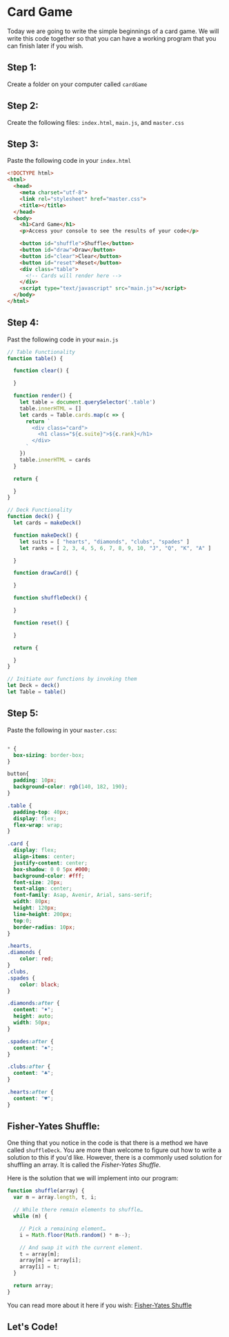 # Card Game
Today we are going to write the simple beginnings of a card game. We will write this code together so that you can have a working program that you can finish later if you wish.

## Step 1:
Create a folder on your computer called ```cardGame```

## Step 2:
Create the following files: ```index.html```, ```main.js```, and ```master.css```

## Step 3:
Paste the following code in your ```index.html```

```HTML
<!DOCTYPE html>
<html>
  <head>
    <meta charset="utf-8">
    <link rel="stylesheet" href="master.css">
    <title></title>
  </head>
  <body>
    <h1>Card Game</h1>
    <p>Access your console to see the results of your code</p>

    <button id="shuffle">Shuffle</button>
    <button id="draw">Draw</button>
    <button id="clear">Clear</button>
    <button id="reset">Reset</button>
    <div class="table">
      <!-- Cards will render here -->
    </div>
    <script type="text/javascript" src="main.js"></script>
  </body>
</html>

```

## Step 4:
Past the following code in your ```main.js```

```javascript
// Table Functionality
function table() {

  function clear() {

  }

  function render() {
    let table = document.querySelector('.table')
    table.innerHTML = []
    let cards = Table.cards.map(c => {
      return `
        <div class="card">
          <h1 class="${c.suite}">${c.rank}</h1>
        </div>
      `
    })
    table.innerHTML = cards
  }

  return {

  }
}

// Deck Functionality
function deck() {
  let cards = makeDeck()

  function makeDeck() {
    let suits = [ "hearts", "diamonds", "clubs", "spades" ]
    let ranks = [ 2, 3, 4, 5, 6, 7, 8, 9, 10, "J", "Q", "K", "A" ]

  }

  function drawCard() {

  }

  function shuffleDeck() {

  }

  function reset() {

  }

  return {

  }
}

// Initiate our functions by invoking them
let Deck = deck()
let Table = table()

```

## Step 5:
Paste the following in your ```master.css```:
```css

* {
  box-sizing: border-box;
}

button{
  padding: 10px;
  background-color: rgb(140, 182, 190);
}

.table {
  padding-top: 40px;
  display: flex;
  flex-wrap: wrap;
}

.card {
  display: flex;
  align-items: center;
  justify-content: center;
  box-shadow: 0 0 5px #000;
  background-color: #fff;
  font-size: 20px;
  text-align: center;
  font-family: Asap, Avenir, Arial, sans-serif;
  width: 80px;
  height: 120px;
  line-height: 200px;
  top:0;
  border-radius: 10px;
}

.hearts,
.diamonds {
    color: red;
}
.clubs,
.spades {
    color: black;
}

.diamonds:after {
  content: "♦";
  height: auto;
  width: 50px;
}

.spades:after {
  content: "♠";
}

.clubs:after {
  content: "♣";
}

.hearts:after {
  content: "♥";
}

```

## Fisher-Yates Shuffle:
One thing that you notice in the code is that there is a method we have called ```shuffleDeck```. You are more than welcome to figure out how to write a solution to this if you'd like. However, there is a commonly used solution for shuffling an array. It is called the _Fisher-Yates Shuffle_.

Here is the solution that we will implement into our program:
```javascript
function shuffle(array) {
  var m = array.length, t, i;

  // While there remain elements to shuffle…
  while (m) {

    // Pick a remaining element…
    i = Math.floor(Math.random() * m--);

    // And swap it with the current element.
    t = array[m];
    array[m] = array[i];
    array[i] = t;
  }

  return array;
}
```

You can read more about it here if you wish: [Fisher-Yates Shuffle](https://bost.ocks.org/mike/shuffle/)

## Let's Code!

